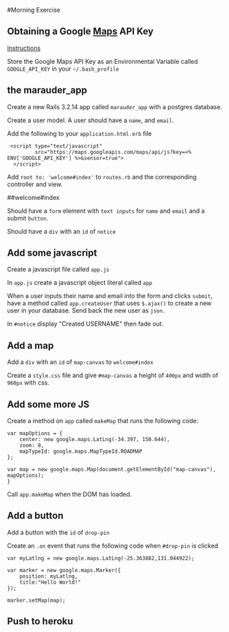 #Morning Exercise

## Obtaining a Google [Maps](http://www.youtube.com/watch?v=oIIxlgcuQRU) API Key

[Instructions](https://developers.google.com/maps/documentation/javascript/tutorial#api_key)

Store the Google Maps API Key as an Environmental Variable called `GOOGLE_API_KEY` in your `~/.bash_profile`

## the marauder_app
Create a new Rails 3.2.14 app called `marauder_app` with a postgres database.

Create a user model. A user should have a `name`, and `email`.

Add the following to your `application.html.erb` file

```
 <script type="text/javascript"
         src="https://maps.googleapis.com/maps/api/js?key=<% ENV['GOOGLE_API_KEY'] %>&sensor=true">
  </script>
```

Add `root to: 'welcome#index'` to `routes.rb` and the corresponding controller and view.

##welcome#index

Should have a `form` element with `text inputs` for `name` and `email` and a submit `button`.

Should have a `div` with an `id` of `notice`

## Add some javascript

Create a javascript file called `app.js`

In `app.js` create a javascript object literal called `app`

When a user inputs their name and email into the form and clicks `submit`, have a method called `app.createUser` that uses `$.ajax()` to create a new user in your database.  Send back the new user as `json`.

In `#notice` display "Created USERNAME" then fade out.

## Add a map
Add a `div` with an `id` of `map-canvas` to `welcome#index`

Create a `style.css` file and give `#map-canvas` a height of `400px` and width of `960px` with css.

## Add some more JS
Create a method on `app` called `makeMap` that runs the following code:

```
var mapOptions = {
    center: new google.maps.LatLng(-34.397, 150.644),
    zoom: 8,
    mapTypeId: google.maps.MapTypeId.ROADMAP
};

var map = new google.maps.Map(document.getElementById("map-canvas"), mapOptions);
}
```

Call `app.makeMap` when the DOM has loaded.

## Add a button
Add a button with the `id` of `drop-pin`

Create an `.on` event that runs the following code when `#drop-pin` is clicked

```
var myLatlng = new google.maps.LatLng(-25.363882,131.044922);

var marker = new google.maps.Marker({
    position: myLatlng,
    title:"Hello World!"
});

marker.setMap(map);
```

## Push to heroku
